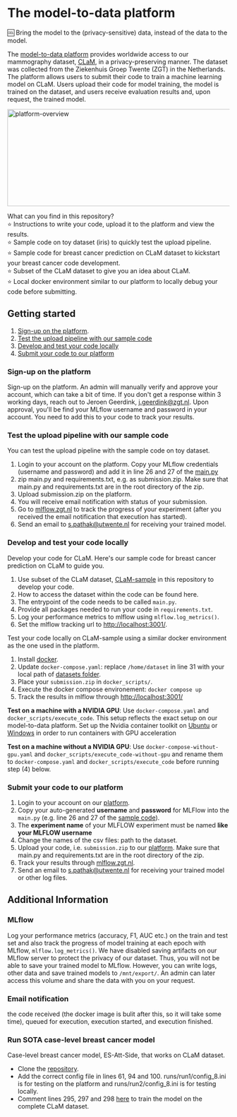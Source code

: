 # The model-to-data platform

🆒 Bring the model to the (privacy-sensitive) data, instead of the data to the model.


The [model-to-data platform](https://fe.zgt.nl) provides worldwide access to our mammography dataset, [CLaM](./dataset.md), in a privacy-preserving manner. The dataset was collected from the Ziekenhuis Groep Twente (ZGT) in the Netherlands. The platform allows users to submit their code to train a machine learning model on CLaM. Users upload their code for model training, the model is trained on the dataset, and users receive evaluation results and, upon request, the trained model.

<img src="data-access-platform.png" alt="platform-overview" style="height: 220px; width:800px;"/>

What can you find in this repository? <br/>
:star: Instructions to write your code, upload it to the platform and view the results. <br/>
:star: Sample code on toy dataset (iris) to quickly test the upload pipeline. <br/>
:star: Sample code for breast cancer prediction on CLaM dataset to kickstart your breast cancer code development. <br/>
:star: Subset of the CLaM dataset to give you an idea about CLaM. <br/>
:star: Local docker environment similar to our platform to locally debug your code before submitting. <br/>

## Getting started
1. [Sign-up on the platform](#sign-up-on-the-platform).
2. [Test the upload pipeline with our sample code](#test-the-upload-pipeline-with-our-sample-code)
3. [Develop and test your code locally](#develop-and-test-your-code-locally)
4. [Submit your code to our platform](#submit-your-code-to-our-platform)

### Sign-up on the platform
Sign-up on the platform. An admin will manually verify and approve your account, which can take a bit of time. If you don't get a response within 3 working days, reach out to Jeroen Geerdink, [j.geerdink@zgt.nl](j.geerdink@zgt.nl). Upon approval, you'll be find your MLflow username and password in your account. You need to add this to your code to track your results.

### Test the upload pipeline with our sample code
You can test the upload pipeline with the sample code on toy dataset.
1. Login to your account on the platform. Copy your MLflow credentials (username and password) and add it in line 26 and 27 of the [main.py](./sample_code/toy-dataset/main.py)
2. zip main.py and requirements.txt, e.g. as submission.zip. Make sure that main.py and requirements.txt are in the root directory of the zip.
3. Upload submission.zip on the platform.
4. You will receive email notification with status of your submission.
5. Go to [mlflow.zgt.nl](mlflow.zgt.nl) to track the progress of your experiment (after you received the email notification that execution has started).
6. Send an email to [s.pathak@utwente.nl](s.pathak@utwente.nl) for receiving your trained model. 

### Develop and test your code locally
Develop your code for CLaM. Here's our sample code for breast cancer prediction on CLaM to guide you.
1. Use subset of the CLaM dataset, [CLaM-sample](./datasets) in this repository to develop your code.
2. How to access the dataset within the code can be found here. 
3. The entrypoint of the code needs to be called ```main.py```.
4. Provide all packages needed to run your code in ```requirements.txt```.
5. Log your performance metrics to mlflow using ```mlflow.log_metrics()```.
6. Set the mlflow tracking url to [http://localhost:3001/](http://localhost:3001/).

Test your code locally on CLaM-sample using a similar docker environment as the one used in the platform.
1. Install [docker]().
2. Update ```docker-compose.yaml```: replace ```/home/dataset``` in line 31 with your local path of [datasets folder](./dataset).
3. Place your ```submission.zip``` in ```docker_scripts/```.
4. Execute the docker compose environement: ```docker compose up```
5. Track the results in mlflow through [http://localhost:3001/](http://localhost:3001/)

**Test on a machine with a NVIDIA GPU**: Use ```docker-compose.yaml``` and ```docker_scripts/execute_code```. This setup reflects the exact setup on our model-to-data platform. Set up the Nvidia container toolkit on [Ubuntu](https://docs.nvidia.com/datacenter/cloud-native/container-toolkit/latest/install-guide.html#installation) or [Windows](https://developer.nvidia.com/cuda/wsl) in order to run containers with GPU acceleration <br/>

**Test on a machine without a NVIDIA GPU**: Use ```docker-compose-without-gpu.yaml``` and ```docker_scripts/execute_code-without-gpu``` and rename them to ```docker-compose.yaml``` and ```docker_scripts/execute_code``` before running step (4) below. <br/>

### Submit your code to our platform
1. Login to your account on our [platform](https://fe.zgt.nl). 
2. Copy your auto-generated **username** and **password** for MLFlow into the ```main.py``` (e.g. line 26 and 27 of the [sample code](./sample_code/main.py)).
3. The **experiment name** of your MLFLOW experiment must be named **like your MLFLOW username**
4. Change the names of the csv files: path to the dataset. 
6. Upload your code, i.e. ```submission.zip``` to our [platform](https://fe.zgt.nl). Make sure that main.py and requirements.txt are in the root directory of the zip.
7. Track your results through [mlflow.zgt.nl](https://mlflow.zgt.nl).
8. Send an email to [s.pathak@utwente.nl](s.pathak@utwente.nl) for receiving your trained model or other log files.

## Additional Information

### MLflow
Log your performance metrics (accuracy, F1, AUC etc.) on the train and test set and also track the progress of model training at each epoch with MLflow, ```mlflow.log_metrics()```. We have disabled saving artifacts on our MLflow server to protect the privacy of our dataset. Thus, you will not be able to save your trained model to MLflow. However, you can write logs, other data and save trained models to ```/mnt/export/```. An admin can later access this volume and share the data with you on your request.

### Email notification
the code received (the docker image is bulit after this, so it will take some time), queued for execution, execution started, and execution finished.

### Run SOTA case-level breast cancer model

Case-level breast cancer model, ES-Att-Side, that works on CLaM dataset. 
- Clone the [repository](https://github.com/ShreyasiPathak/case-level-breast-cancer-data-access).
- Add the correct config file in lines 61, 94 and 100. runs/run1/config_8.ini is for testing on the platform and runs/run2/config_8.ini is for testing locally.
- Comment lines 295, 297 and 298 [here](https://github.com/ShreyasiPathak/case-level-breast-cancer-data-access/blob/main/setup/read_input_file.py) to train the model on the complete CLaM dataset.
